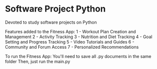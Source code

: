 # Software Project Python
 Devoted to study software projects on Python

Features added to the Fitness App:
1 - Workout Plan Creation and Management
2 - Activity Tracking
3 - Nutrition and Diet Tracking
4 - Goal Setting and Progress Tracking
5 - Video Tutorials and Guides
6 - Community and Forum Access
7 - Personalized Recommendations

To run the Fitness App:
You'll need to save all .py documents in the same folder
Then, just run the main.py